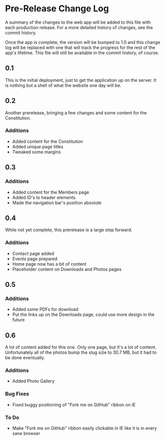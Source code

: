 # Pre-Release Change Log

A summary of the changes to the web app will be added to this file with each
production release. For a more detailed history of changes, see the commit
history.

Once the app is complete, the version will be bumped to 1.0 and this change log
will be replaced with one that will track the progress for the rest of the
app's lifetime. This file will still be available in the commit history, of
course.

## 0.1

This is the initial deployment, just to get the application up on the server.
It is nothing but a shell of what the website one day will be.

## 0.2

Another prerelease, bringing a few changes and some content for the
Constitution.

### Additions

 * Added content for the Constitution
 * Added unique page titles
 * Tweaked some margins

## 0.3

### Additions

 * Added content for the Members page
 * Added ID's to header elements
 * Made the navigation bar's position absolute

## 0.4

While not yet complete, this prerelease is a large step forward.

### Additions

 * Contact page added
 * Events page prepared
 * Home page now has a bit of content
 * Placeholder content on Downloads and Photos pages

## 0.5

### Additions

 * Added some PDFs for download
 * Put the links up on the Downloads page, could use more design in the future

## 0.6

A lot of content added for this one. Only one page, but it's a lot of content.
Unfortunately all of the photos bump the slug size to 30.7 MB, but it had to be
done eventually.

### Additions

 * Added Photo Gallery

### Bug Fixes

 * Fixed buggy positioning of "Fork me on GitHub" ribbon on IE

### To Do

 * Make "Fork me on GitHub" ribbon easily clickable in IE like it is in every
   sane browser
